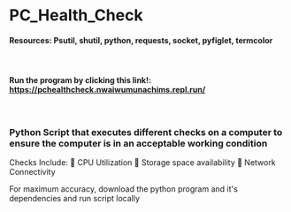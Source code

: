 # PC_Health_Check
#### Resources: Psutil, shutil, python, requests, socket, pyfiglet, termcolor

&nbsp;
#### Run the program by clicking this link!: https://pchealthcheck.nwaiwumunachims.repl.run/
&nbsp;

### Python Script that executes different checks on a computer to ensure the computer is in an acceptable working condition
Checks Include:
 CPU Utilization
 Storage space availability
 Network Connectivity


For maximum accuracy, download the python program and it's dependencies and run script locally


